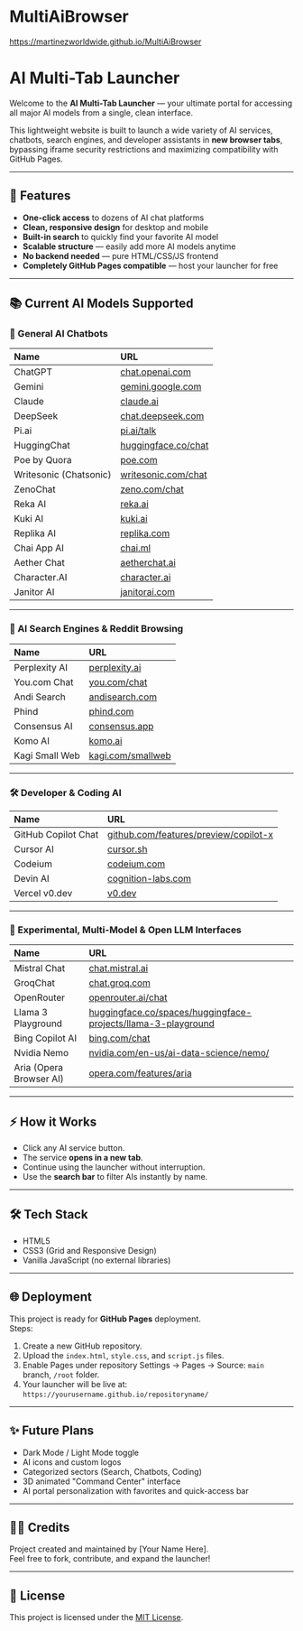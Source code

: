 # MultiAiBrowser
https://martinezworldwide.github.io/MultiAiBrowser
# AI Multi-Tab Launcher

Welcome to the **AI Multi-Tab Launcher** — your ultimate portal for accessing all major AI models from a single, clean interface.

This lightweight website is built to launch a wide variety of AI services, chatbots, search engines, and developer assistants in **new browser tabs**, bypassing iframe security restrictions and maximizing compatibility with GitHub Pages.

---

## 🚀 Features

- **One-click access** to dozens of AI chat platforms
- **Clean, responsive design** for desktop and mobile
- **Built-in search** to quickly find your favorite AI model
- **Scalable structure** — easily add more AI models anytime
- **No backend needed** — pure HTML/CSS/JS frontend
- **Completely GitHub Pages compatible** — host your launcher for free

---

## 📚 Current AI Models Supported

### 🧠 General AI Chatbots

| Name | URL |
|:---|:---|
| ChatGPT | [chat.openai.com](https://chat.openai.com/) |
| Gemini | [gemini.google.com](https://gemini.google.com/) |
| Claude | [claude.ai](https://claude.ai/) |
| DeepSeek | [chat.deepseek.com](https://chat.deepseek.com/) |
| Pi.ai | [pi.ai/talk](https://pi.ai/talk/) |
| HuggingChat | [huggingface.co/chat](https://huggingface.co/chat/) |
| Poe by Quora | [poe.com](https://poe.com/) |
| Writesonic (Chatsonic) | [writesonic.com/chat](https://writesonic.com/chat) |
| ZenoChat | [zeno.com/chat](https://zeno.com/chat) |
| Reka AI | [reka.ai](https://reka.ai/) |
| Kuki AI | [kuki.ai](https://www.kuki.ai/) |
| Replika AI | [replika.com](https://replika.com/) |
| Chai App AI | [chai.ml](https://chai.ml/) |
| Aether Chat | [aetherchat.ai](https://aetherchat.ai/) |
| Character.AI | [character.ai](https://character.ai/) |
| Janitor AI | [janitorai.com](https://janitorai.com/) |

---

### 🔎 AI Search Engines & Reddit Browsing

| Name | URL |
|:---|:---|
| Perplexity AI | [perplexity.ai](https://www.perplexity.ai/) |
| You.com Chat | [you.com/chat](https://you.com/chat) |
| Andi Search | [andisearch.com](https://andisearch.com/) |
| Phind | [phind.com](https://www.phind.com/) |
| Consensus AI | [consensus.app](https://consensus.app/) |
| Komo AI | [komo.ai](https://komo.ai/) |
| Kagi Small Web | [kagi.com/smallweb](https://kagi.com/smallweb) |

---

### 🛠️ Developer & Coding AI

| Name | URL |
|:---|:---|
| GitHub Copilot Chat | [github.com/features/preview/copilot-x](https://github.com/features/preview/copilot-x) |
| Cursor AI | [cursor.sh](https://cursor.sh/) |
| Codeium | [codeium.com](https://www.codeium.com/) |
| Devin AI | [cognition-labs.com](https://www.cognition-labs.com/) |
| Vercel v0.dev | [v0.dev](https://v0.dev/) |

---

### 🧪 Experimental, Multi-Model & Open LLM Interfaces

| Name | URL |
|:---|:---|
| Mistral Chat | [chat.mistral.ai](https://chat.mistral.ai/) |
| GroqChat | [chat.groq.com](https://chat.groq.com/) |
| OpenRouter | [openrouter.ai/chat](https://openrouter.ai/chat) |
| Llama 3 Playground | [huggingface.co/spaces/huggingface-projects/llama-3-playground](https://huggingface.co/spaces/huggingface-projects/llama-3-playground) |
| Bing Copilot AI | [bing.com/chat](https://www.bing.com/chat) |
| Nvidia Nemo | [nvidia.com/en-us/ai-data-science/nemo/](https://www.nvidia.com/en-us/ai-data-science/nemo/) |
| Aria (Opera Browser AI) | [opera.com/features/aria](https://www.opera.com/features/aria) |

---

## ⚡ How it Works

- Click any AI service button.
- The service **opens in a new tab**.
- Continue using the launcher without interruption.
- Use the **search bar** to filter AIs instantly by name.

---

## 🛠️ Tech Stack

- HTML5
- CSS3 (Grid and Responsive Design)
- Vanilla JavaScript (no external libraries)

---

## 🌐 Deployment

This project is ready for **GitHub Pages** deployment.  
Steps:
1. Create a new GitHub repository.
2. Upload the `index.html`, `style.css`, and `script.js` files.
3. Enable Pages under repository Settings → Pages → Source: `main` branch, `/root` folder.
4. Your launcher will be live at:  
   `https://yourusername.github.io/repositoryname/`

---

## ✨ Future Plans

- Dark Mode / Light Mode toggle
- AI icons and custom logos
- Categorized sectors (Search, Chatbots, Coding)
- 3D animated "Command Center" interface
- AI portal personalization with favorites and quick-access bar

---

## 👨‍💻 Credits

Project created and maintained by [Your Name Here].  
Feel free to fork, contribute, and expand the launcher!

---

## 📜 License

This project is licensed under the [MIT License](LICENSE).


